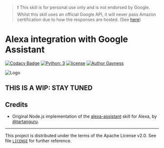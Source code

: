 > :heavy_exclamation_mark: This skill is for personal use only and is not endorsed by Google. Whilst this skill uses an official Google API, it will never pass Amazon certification due to how the responses are hosted. (See [here][1])

# Alexa integration with Google Assistant

[![Codacy Badge][codacy-img]][codacy-link]
[![Python: 3][python3-img]][python3-link]
[![license][license-img]][license-link]
[![Author Gayness][gayness-img]][gayness-link]

![Logo][logo-img]

## THIS IS A WIP: STAY TUNED

## Credits

- Original Node.js implementation of the [alexa-assistant][2] skill for Alexa, by [@tartanguru][3].

---
This project is distributed under the terms of the Apache License v2.0.
See file [`LICENSE`][4] for further reference.

 [1]: https://github.com/tartanguru/alexa-assistant/blob/master/readme.md
 [2]: https://github.com/tartanguru/alexa-assistant
 [3]: https://github.com/tartanguru
 [4]: https://github.com/circhioz/google-assistant-alexa-skill/blob/master/LICENSE

 [logo-img]: https://raw.githubusercontent.com/circhioz/google-assistant-alexa-skill/assets/logo.png
 [license-link]: https://opensource.org/licenses/Apache-2.0
 [license-img]: https://img.shields.io/badge/License-Apache%202.0-blue.svg
 [python3-link]: https://docs.python.org/3.6/
 [python3-img]: https://img.shields.io/badge/python-3.6-brightgreen.svg
 [gayness-link]: https://github.com/circhioz
 [gayness-img]: https://img.shields.io/badge/Author%20gayness-100%25-ff69b4.svg
 [codacy-link]: https://www.codacy.com/app/circhioz/google-assistant-alexa-skill?utm_source=github.com&amp;utm_medium=referral&amp;utm_content=circhioz/google-assistant-alexa-skill&amp;utm_campaign=Badge_Grade
 [codacy-img]: https://api.codacy.com/project/badge/Grade/475d297827f842a7a72d3c8f405bad29
